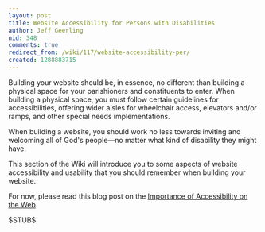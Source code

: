 ```yaml
---
layout: post
title: Website Accessibility for Persons with Disabilities
author: Jeff Geerling
nid: 348
comments: true
redirect_from: /wiki/117/website-accessibility-per/
created: 1288883715
---
```

<p>Building your website should be, in essence, no different than building a physical space for your parishioners and constituents to enter. When building a physical space, you must follow certain guidelines for accessibilities, offering wider aisles for wheelchair access, elevators and/or ramps, and other special needs implementations.</p>
<p>When building a website, you should work no less towards inviting and welcoming all of God&#39;s people&mdash;no matter what kind of disability they might have.</p>
<p>This section of the Wiki will introduce you to some aspects of website accessibility and usability that you should remember when building your website.</p>
<p>For now, please read this blog post on the <a href="http://www.opensourcecatholic.com/blog/jeff-geerling/importance-accessibil">Importance of Accessibility on the Web</a>.</p>
<p>$STUB$</p>
